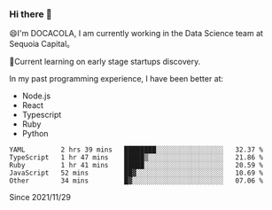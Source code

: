 ### Hi there 👋

<!--
**fengliu222/fengliu222** is a ✨ _special_ ✨ repository because its `README.md` (this file) appears on your GitHub profile.

Here are some ideas to get you started:

- 🔭 I’m currently working on ...
- 🌱 I’m currently learning ...
- 👯 I’m looking to collaborate on ...
- 🤔 I’m looking for help with ...
- 💬 Ask me about ...
- 📫 How to reach me: ...
- 😄 Pronouns: ...
- ⚡ Fun fact: ...
-->

😄I'm DOCACOLA, I am currently working in the Data Science team at Sequoia Capital。

🌱Current learning on early stage startups discovery.

In my past programming experience, I have been better at:
- Node.js
- React
- Typescript
- Ruby
- Python



<!--START_SECTION:waka-->
```text
YAML         2 hrs 39 mins   ████████░░░░░░░░░░░░░░░░░   32.37 % 
TypeScript   1 hr 47 mins    █████▒░░░░░░░░░░░░░░░░░░░   21.86 % 
Ruby         1 hr 41 mins    █████░░░░░░░░░░░░░░░░░░░░   20.59 % 
JavaScript   52 mins         ██▓░░░░░░░░░░░░░░░░░░░░░░   10.69 % 
Other        34 mins         █▓░░░░░░░░░░░░░░░░░░░░░░░   07.06 % 
```
<!--END_SECTION:waka-->
Since 2021/11/29
